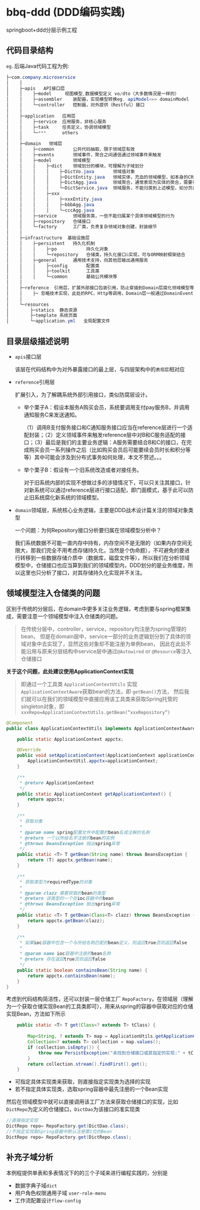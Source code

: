 # bbq-ddd (DDD编码实践)
 

springboot+ddd分层示例工程

## 代码目录结构

`eg.`后端Java代码工程为例:

```java
├─com.company.microservice
│    │ 
│    ├─apis   API接口层
│    │    ├─model     视图模型,数据模型定义 vo/dto（大多数情況是一样的）
│    │    ├─assembler    装配器，实现模型转换eg. apiModel<=> domainModel
│    │    └─controller   控制器，对外提供（Restful）接口
│    │ 
│    ├─application   应用层
│    │    ├─service  应用服务，非核心服务
│    │    ├─task     任务定义，协调领域模型 
│    │    └─***      others
│    │ 
│    ├─domain   领域层
│    │    ├─common       公共代码抽取，限于领域层有效  
│    │    ├─events       领域事件，聚合之间通信通过领域事件来触发
│    │    ├─model        领域模型 
│    │    │    ├─dict    领域划分的模块，可理解为子域划分
│    │    │    │    ├─DictVo.java       领域值对象
│    │    │    │    ├─DictEntity.java   领域实体，充血的领域模型，如本身的CRUD操作在此处
│    │    │    │    ├─DictAgg.java      领域聚合，通常表现为实体的聚合，需要有聚合根
│    │    │    │    └─DictService.java  领域服务，不能归类到上述模型，如分页条件查询等可写在此处
│    │    │    ├─xxx
│    │    │    │    ├─xxxEntity.java      
│    │    │    │    ├─bbbAgg.java     
│    │    │    │    └─cccAgg.java        
│    │    ├─service      领域服务类，一些不能归属某个具体领域模型的行为
│    │    ├─repository   仓储接口
│    │    └─factory      工厂类，负责复杂领域对象创建，封装细节 
│    │ 
│    ├─infrastructure  基础设施层
│    │    ├─persistent   持久化机制
│    │    │    ├─po           持久化对象 
│    │    │    └─repository   仓储类，持久化接口&实现，可与ORM映射框架结合
│    │    ├─general      通用技术支持，向其他层输出通用服务
│    │    │    ├─config       配置类
│    │    │    ├─toolkit      工具类  
│    │    │    └─common       基础公共模块等
│    │ 
│    ├─reference  引用层，扩展外部接口包装引用，防止穿插到Domain层腐化领域模型等 
│    │    ├─ 忽略技术实现，此处的RPC、Http等调用，Domain层一般通过DomainEvent关联 
│    │
│    └─resources  
│        ├─statics  静态资源
│        ├─template 系统页面 
│        └─application.yml   全局配置文件
```

## 目录层级描述说明

- `apis`接口层

  该层在代码结构中为对外暴露接口的最上层，与四层架构中的`表现层`相对应

- `reference`引用层

  扩展引入，为了解耦系统外部引用接口，类似防腐层设计。

  - 举个栗子A：假设本服务A购买会员，系统要调用支付pay服务B，并调用通知服务C来发送通知。

    （1）调用B支付服务接口和C通知服务接口应当在reference层进行一个适配封装；（2）定义领域事件来触发reference层中对B和C服务适配的接口；（3）最后是我们的主要业务逻辑：A服务需要结合B和C的接口，在完成购买会员一系列操作之后（比如购买会员后可能要续会员时长和积分等等）其中可能会涉及到分布式事务如何处理，本文不赘述。。。

  - 举个栗子B：假设有一个旧系统改造或者对接任务。

    对于旧系统内部的实现不想做过多的涉猎情况下，可以只关注其接口，针对新系统可以通过reference层进行接口适配，即门面模式，基于此可以防止旧系统腐化新系统的领域模型。

- `domain`领域层，系统核心业务逻辑，主要是DDD战术设计篇关注的领域对象类型

  一个问题：为何Repository接口分析要归属在领域模型分析中？

  我们系统数据不可能一直内存中持有，内存空间不是无限的（如果内存空间无限大，那我们完全不用考虑存储持久化，当然是个伪命题），不可避免的要进行转移到一些数据存储介质中（数据库，磁盘文件等），所以我们在分析领域模型中，仓储接口也应当算到我们的领域模型内，DDD划分的是业务维度，所以这里也只分析了接口，对其存储持久化实现并不关注。

## 领域模型注入仓储类的问题

区别于传统的分层后，在domain中更多关注业务逻辑，考虑到要与spring框架集成，需要注意一个领域模型中注入仓储类的问题。

> 在传统分层中，controller，service，repository均注册为spring管理的bean，
> 但是在domain层中，service一部分的业务逻辑划分到了具体的领域对象中去实现了，显然这些对象却不能注册为单例bean，
> 因此在此处不能沿用与原来分层结构中service层中通过`@Autowired` or `@Resource`等注入仓储接口

**关于这个问题，此处建议使用ApplicationContext实现**

> 即通过一个工具类 `ApplicationContextUtils` 实现 `ApplicationContextAware`获取bean的方法，即 `getBean()`方法，
> 然后我们就可以在我们的领域模型中直接应用该工具类来获取Spring托管的singleton对象，即`xxxRepo=ApplicationContextUtils.getBean(“xxxRepository”)`

```java
@Component
public class ApplicationContextUtils implements ApplicationContextAware {

    public static ApplicationContext appctx;

    @Override
    public void setApplicationContext(ApplicationContext applicationContext) throws BeansException {
        ApplicationContextUtil.appctx=applicationContext;
    } 

    /**
     * @return ApplicationContext
     */
    public static ApplicationContext getApplicationContext() {
        return appctx;
    }

    /**
     * 获取对象
     *
     * @param name spring配置文件中配置的bean名或注解的名称
     * @return 一个以所给名字注册的bean的实例
     * @throws BeansException 抛出spring异常
     */ 
    public static <T> T getBean(String name) throws BeansException {
        return (T) appctx.getBean(name);
    }

    /**
     * 获取类型为requiredType的对象
     *
     * @param clazz 需要获取的bean的类型
     * @return 该类型的一个在ioc容器中的bean
     * @throws BeansException 抛出spring异常
     */
    public static <T> T getBean(Class<T> clazz) throws BeansException {
        return appctx.getBean(clazz);
    }

    /**
     * 如果ioc容器中包含一个与所给名称匹配的bean定义，则返回true否则返回false
     *
     * @param name ioc容器中注册的bean名称
     * @return 存在返回true否则返回false
     */
    public static boolean containsBean(String name) {
        return appctx.containsBean(name);
    }
} 
```

考虑到代码结构简洁性，还可以封装一层仓储工厂 `RepoFactory`，在领域层（理解为一个获取仓储实现Bean的工具类即可），用来从spring的容器中获取对应的仓储实现Bean，方法如下所示

```java
  	public static <T> T get(Class<? extends T> tClass) {
  
  		Map<String, ? extends T> map = ApplicationUtils.getApplicationContext().getBeansOfType(tClass);
  		Collection<? extends T> collection = map.values();
  		if (collection.isEmpty()) {
  			throw new PersistException("未找到仓储接口或其指定的实现:" + tClass.getSimpleName() );
  		}
  		return collection.stream().findFirst().get();
  	}
```

- 可指定具体实现类来获取，则直接指定实现类为选择的实现
- 若不指定具体实现类，选取spring容器中最先注册的一个Bean实现

然后在领域模型中就可以直接调用该工厂方法来获取仓储接口的实现，比如`DictRepo`为定义的仓储接口，`DictDao`为该接口的准实现类

```java
//直接指定实现
DictRepo repo= RepoFactory.get(DictDao.class);
//不指定实现取Spring容器中默认注册第1位的Bean
DictRepo repo= RepoFactory.get(DictRepo.class);
```

## 补充子域分析 

本例程提供单表和多表情况下的的三个子域来进行编程实践的，分别是

- 数据字典子域`dict`
- 用户角色权限通用子域 `user-role-menu`
- 工作流配置设计`flow-config`
 
